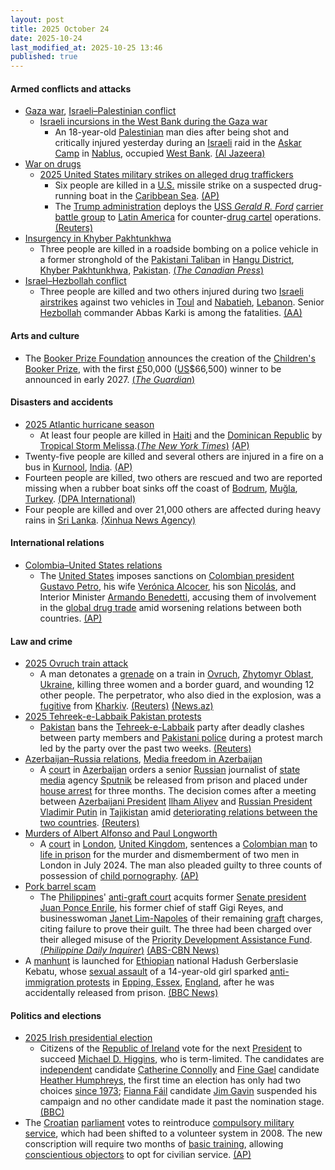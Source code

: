 ```yaml
---
layout: post
title: 2025 October 24
date: 2025-10-24
last_modified_at: 2025-10-25 13:46
published: true
---
```



#### Armed conflicts and attacks

* [Gaza war](https://en.wikipedia.org/wiki/Gaza_war "Gaza war"), [Israeli–Palestinian conflict](https://en.wikipedia.org/wiki/Israeli%E2%80%93Palestinian_conflict "Israeli–Palestinian conflict")
  * [Israeli incursions in the West Bank during the Gaza war](https://en.wikipedia.org/wiki/Israeli_incursions_in_the_West_Bank_during_the_Gaza_war "Israeli incursions in the West Bank during the Gaza war")
    * An 18-year-old [Palestinian](https://en.wikipedia.org/wiki/Palestinians "Palestinians") man dies after being shot and critically injured yesterday during an [Israeli](https://en.wikipedia.org/wiki/Israel "Israel") raid in the [Askar Camp](https://en.wikipedia.org/wiki/Askar_Camp "Askar Camp") in [Nablus](https://en.wikipedia.org/wiki/Nablus "Nablus"), occupied [West Bank](https://en.wikipedia.org/wiki/West_Bank "West Bank"). [(Al Jazeera)](https://www.aljazeera.com/news/2025/10/24/palestinian-child-killed-in-israeli-raid-on-west-bank-as-settlers-rampage)
* [War on drugs](https://en.wikipedia.org/wiki/War_on_drugs "War on drugs")
  * [2025 United States military strikes on alleged drug traffickers](https://en.wikipedia.org/wiki/2025_United_States_military_strikes_on_alleged_drug_traffickers "2025 United States military strikes on alleged drug traffickers")
    * Six people are killed in a [U.S.](https://en.wikipedia.org/wiki/United_States_Armed_Forces "United States Armed Forces") missile strike on a suspected drug-running boat in the [Caribbean Sea](https://en.wikipedia.org/wiki/Caribbean_Sea "Caribbean Sea"). [(AP)](https://apnews.com/article/trump-cartels-hegseth-drugs-boat-strikes-6c3316b2852723e26c39dc701bba9d52)
    * The [Trump administration](https://en.wikipedia.org/wiki/Second_presidency_of_Donald_Trump "Second presidency of Donald Trump") deploys the [USS *Gerald R. Ford*](https://en.wikipedia.org/wiki/USS_Gerald_R._Ford "USS Gerald R. Ford") [carrier battle group](https://en.wikipedia.org/wiki/Carrier_battle_group "Carrier battle group") to [Latin America](https://en.wikipedia.org/wiki/Latin_America "Latin America") for counter-[drug cartel](https://en.wikipedia.org/wiki/Drug_cartel "Drug cartel") operations. [(Reuters)](https://www.reuters.com/world/americas/us-military-deploy-aircraft-carrier-south-america-amid-soaring-tensions-with-2025-10-24/)
* [Insurgency in Khyber Pakhtunkhwa](https://en.wikipedia.org/wiki/Insurgency_in_Khyber_Pakhtunkhwa "Insurgency in Khyber Pakhtunkhwa")
  * Three people are killed in a roadside bombing on a police vehicle in a former stronghold of the [Pakistani Taliban](https://en.wikipedia.org/wiki/Pakistani_Taliban "Pakistani Taliban") in [Hangu District](https://en.wikipedia.org/wiki/Hangu_District%2C_Pakistan "Hangu District, Pakistan"), [Khyber Pakhtunkhwa](https://en.wikipedia.org/wiki/Khyber_Pakhtunkhwa "Khyber Pakhtunkhwa"), [Pakistan](https://en.wikipedia.org/wiki/Pakistan "Pakistan"). [(*The Canadian Press*)](https://www.msn.com/en-ca/news/world/roadside-bombing-kills-3-police-officers-in-northwest-pakistan/ar-AA1P6JgC?ocid=winp1taskbar&cvid=8be551395b7548d3bdc7ef96e45d5d64&ei=6)
* [Israel–Hezbollah conflict](https://en.wikipedia.org/wiki/Israel%E2%80%93Hezbollah_conflict_%282023%E2%80%93present%29 "Israel–Hezbollah conflict (2023–present)")
  * Three people are killed and two others injured during two [Israeli](https://en.wikipedia.org/wiki/Israel "Israel") [airstrikes](https://en.wikipedia.org/wiki/Airstrike "Airstrike") against two vehicles in [Toul](https://en.wikipedia.org/wiki/Toul%2C_Lebanon "Toul, Lebanon") and [Nabatieh](https://en.wikipedia.org/wiki/Nabatieh "Nabatieh"), [Lebanon](https://en.wikipedia.org/wiki/Lebanon "Lebanon"). Senior [Hezbollah](https://en.wikipedia.org/wiki/Hezbollah "Hezbollah") commander Abbas Karki is among the fatalities. [(AA)](https://www.aa.com.tr/en/middle-east/israeli-drone-strikes-target-vehicle-in-southern-lebanon/3726520)

#### Arts and culture

* The [Booker Prize Foundation](https://en.wikipedia.org/wiki/Booker_Prize "Booker Prize") announces the creation of the [Children's Booker Prize](https://en.wikipedia.org/wiki/Children%27s_Booker_Prize "Children's Booker Prize"), with the first [£](https://en.wikipedia.org/wiki/Pound_sterling "Pound sterling")50,000 ([US](https://en.wikipedia.org/wiki/United_States_dollar "United States dollar")$66,500) winner to be announced in early 2027. [(*The Guardian*)](https://www.theguardian.com/books/2025/oct/24/booker-prize-launches-childrens-booker-frank-cottrell-boyce)

#### Disasters and accidents

* [2025 Atlantic hurricane season](https://en.wikipedia.org/wiki/2025_Atlantic_hurricane_season "2025 Atlantic hurricane season")
  * At least four people are killed in [Haiti](https://en.wikipedia.org/wiki/Haiti "Haiti") and the [Dominican Republic](https://en.wikipedia.org/wiki/Dominican_Republic "Dominican Republic") by [Tropical Storm Melissa](https://en.wikipedia.org/wiki/Tropical_Storm_Melissa_%282025%29 "Tropical Storm Melissa (2025)").[(*The New York Times*)](https://www.nytimes.com/live/2025/10/23/weather/tropical-storm-melissa-hurricane) [(AP)](https://apnews.com/article/storm-melissa-caribbean-jamaica-haiti-dominican-republic-5532dedc71d40c74a88679ee899ffc5d)
* Twenty-five people are killed and several others are injured in a fire on a bus in [Kurnool](https://en.wikipedia.org/wiki/Kurnool "Kurnool"), [India](https://en.wikipedia.org/wiki/India "India"). [(AP)](https://apnews.com/article/india-andhra-pradesh-bus-fire-322b1b4779b0ca32ab3614ea04421e6c)
* Fourteen people are killed, two others are rescued and two are reported missing when a rubber boat sinks off the coast of [Bodrum](https://en.wikipedia.org/wiki/Bodrum "Bodrum"), [Muğla](https://en.wikipedia.org/wiki/Mu%C4%9Fla "Muğla"), [Turkey](https://en.wikipedia.org/wiki/Turkey "Turkey"). [(DPA International)](https://www.msn.com/en-ca/news/world/fourteen-dead-after-migrant-boat-sinks-off-western-turkey/ar-AA1P7zLj?ocid=winp1taskbar&cvid=3f94ccf0bf8d46a9dae3f1841e9cce47&ei=16)
* Four people are killed and over 21,000 others are affected during heavy rains in [Sri Lanka](https://en.wikipedia.org/wiki/Sri_Lanka "Sri Lanka"). [(Xinhua News Agency)](https://english.news.cn/asiapacific/20251024/3de8864542e244f4bc21d57137245437/c.html)

#### International relations

* [Colombia–United States relations](https://en.wikipedia.org/wiki/Colombia%E2%80%93United_States_relations "Colombia–United States relations")
  * The [United States](https://en.wikipedia.org/wiki/United_States "United States") imposes sanctions on [Colombian president](https://en.wikipedia.org/wiki/Colombian_president "Colombian president") [Gustavo Petro](https://en.wikipedia.org/wiki/Gustavo_Petro "Gustavo Petro"), his wife [Verónica Alcocer](https://en.wikipedia.org/wiki/Ver%C3%B3nica_Alcocer "Verónica Alcocer"), his son [Nicolás](https://en.wikipedia.org/wiki/Nicol%C3%A1s_Petro "Nicolás Petro"), and Interior Minister [Armando Benedetti](https://en.wikipedia.org/wiki/Armando_Benedetti "Armando Benedetti"), accusing them of involvement in the [global drug trade](https://en.wikipedia.org/wiki/Illegal_drug_trade "Illegal drug trade") amid worsening relations between both countries. [(AP)](https://apnews.com/article/trump-colombia-petro-sanctions-drug-trafficking-1b6ead338ec266b3df40859db6ee2d8d)

#### Law and crime

* [2025 Ovruch train attack](https://en.wikipedia.org/wiki/2025_Ovruch_train_attack "2025 Ovruch train attack")
  * A man detonates a [grenade](https://en.wikipedia.org/wiki/Grenade "Grenade") on a train in [Ovruch](https://en.wikipedia.org/wiki/Ovruch "Ovruch"), [Zhytomyr Oblast](https://en.wikipedia.org/wiki/Zhytomyr_Oblast "Zhytomyr Oblast"), [Ukraine](https://en.wikipedia.org/wiki/Ukraine "Ukraine"), killing three women and a border guard, and wounding 12 other people. The perpetrator, who also died in the explosion, was a [fugitive](https://en.wikipedia.org/wiki/Fugitive "Fugitive") from [Kharkiv](https://en.wikipedia.org/wiki/Kharkiv "Kharkiv"). [(Reuters)](https://www.reuters.com/world/man-kills-himself-three-women-ukrainian-railway-station-2025-10-24/) [(News.az)](https://news.az/news/grenade-blast-on-ukrainian-train-leves-four-dead-several-injured)
* [2025 Tehreek-e-Labbaik Pakistan protests](https://en.wikipedia.org/wiki/2025_Tehreek-e-Labbaik_Pakistan_protests "2025 Tehreek-e-Labbaik Pakistan protests")
  * [Pakistan](https://en.wikipedia.org/wiki/Pakistan "Pakistan") bans the [Tehreek-e-Labbaik](https://en.wikipedia.org/wiki/Tehreek-e-Labbaik_Pakistan "Tehreek-e-Labbaik Pakistan") party after deadly clashes between party members and [Pakistani police](https://en.wikipedia.org/wiki/Law_enforcement_in_Pakistan "Law enforcement in Pakistan") during a protest march led by the party over the past two weeks. [(Reuters)](https://www.reuters.com/world/asia-pacific/pakistan-bans-islamist-party-tehreek-e-labaik-pakistan-under-anti-terrorism-law-2025-10-23/)
* [Azerbaijan–Russia relations](https://en.wikipedia.org/wiki/Azerbaijan%E2%80%93Russia_relations "Azerbaijan–Russia relations"), [Media freedom in Azerbaijan](https://en.wikipedia.org/wiki/Media_freedom_in_Azerbaijan "Media freedom in Azerbaijan")
  * A [court](https://en.wikipedia.org/wiki/Judiciary_of_Azerbaijan "Judiciary of Azerbaijan") in [Azerbaijan](https://en.wikipedia.org/wiki/Azerbaijan "Azerbaijan") orders a senior [Russian](https://en.wikipedia.org/wiki/Russia "Russia") journalist of [state media](https://en.wikipedia.org/wiki/Mass_media_in_Russia "Mass media in Russia") agency [Sputnik](https://en.wikipedia.org/wiki/Sputnik_%28news_agency%29 "Sputnik (news agency)") be released from prison and placed under [house arrest](https://en.wikipedia.org/wiki/House_arrest "House arrest") for three months. The decision comes after a meeting between [Azerbaijani President](https://en.wikipedia.org/wiki/Azerbaijani_President "Azerbaijani President") [Ilham Aliyev](https://en.wikipedia.org/wiki/Ilham_Aliyev "Ilham Aliyev") and [Russian President](https://en.wikipedia.org/wiki/Russian_President "Russian President") [Vladimir Putin](https://en.wikipedia.org/wiki/Vladimir_Putin "Vladimir Putin") in [Tajikistan](https://en.wikipedia.org/wiki/Tajikistan "Tajikistan") amid [deteriorating relations between the two countries](https://en.wikipedia.org/wiki/2025_Azerbaijan%E2%80%93Russia_diplomatic_crisis "2025 Azerbaijan–Russia diplomatic crisis"). [(Reuters)](https://www.reuters.com/business/media-telecom/azerbaijan-moves-russian-state-journalist-house-arrest-jail-after-freeing-his-2025-10-24/)
* [Murders of Albert Alfonso and Paul Longworth](https://en.wikipedia.org/wiki/Murders_of_Albert_Alfonso_and_Paul_Longworth "Murders of Albert Alfonso and Paul Longworth")
  * A [court](https://en.wikipedia.org/wiki/Courts_of_England_and_Wales "Courts of England and Wales") in [London](https://en.wikipedia.org/wiki/London "London"), [United Kingdom](https://en.wikipedia.org/wiki/United_Kingdom "United Kingdom"), sentences a [Colombian man](https://en.wikipedia.org/wiki/Colombians_in_the_United_Kingdom "Colombians in the United Kingdom") to [life in prison](https://en.wikipedia.org/wiki/Life_imprisonment_in_England_and_Wales "Life imprisonment in England and Wales") for the murder and dismemberment of two men in London in July 2024. The man also pleaded guilty to three counts of possession of [child pornography](https://en.wikipedia.org/wiki/Child_pornography "Child pornography"). [(AP)](https://apnews.com/article/britain-colombia-murder-suitcases-5280a733be68ac91c06a8a546ca82e5f)
* [Pork barrel scam](https://en.wikipedia.org/wiki/Pork_barrel_scam "Pork barrel scam")
  * The [Philippines](https://en.wikipedia.org/wiki/Philippines "Philippines")' [anti-graft court](https://en.wikipedia.org/wiki/Sandiganbayan "Sandiganbayan") acquits former [Senate president](https://en.wikipedia.org/wiki/President_of_the_Senate_of_the_Philippines "President of the Senate of the Philippines") [Juan Ponce Enrile](https://en.wikipedia.org/wiki/Juan_Ponce_Enrile "Juan Ponce Enrile"), his former chief of staff Gigi Reyes, and businesswoman [Janet Lim-Napoles](https://en.wikipedia.org/wiki/Janet_Lim-Napoles "Janet Lim-Napoles") of their remaining [graft](https://en.wikipedia.org/wiki/Graft_%28politics%29 "Graft (politics)") charges, citing failure to prove their guilt. The three had been charged over their alleged misuse of the [Priority Development Assistance Fund](https://en.wikipedia.org/wiki/Priority_Development_Assistance_Fund "Priority Development Assistance Fund"). [(*Philippine Daily Inquirer*)](https://newsinfo.inquirer.net/2129441/enrile-acquitted-of-remaining-graft-charges-in-pork-barrel-case/) [(ABS-CBN News)](https://www.abs-cbn.com/news/nation/2025/10/24/enrile-acquitted-of-graft-in-pork-barrel-case-1019)
* A [manhunt](https://en.wikipedia.org/wiki/Manhunt_%28law_enforcement%29 "Manhunt (law enforcement)") is launched for [Ethiopian](https://en.wikipedia.org/wiki/Ethiopia "Ethiopia") national Hadush Gerberslasie Kebatu, whose [sexual assault](https://en.wikipedia.org/wiki/Sexual_assault "Sexual assault") of a 14-year-old girl sparked [anti-immigration protests](https://en.wikipedia.org/wiki/2025_British_anti-immigration_protests "2025 British anti-immigration protests") in [Epping, Essex](https://en.wikipedia.org/wiki/Epping%2C_Essex "Epping, Essex"), [England](https://en.wikipedia.org/wiki/England "England"), after he was accidentally released from prison. [(BBC News)](https://www.bbc.co.uk/news/articles/cx2d5rl36vgo)

#### Politics and elections

* [2025 Irish presidential election](https://en.wikipedia.org/wiki/2025_Irish_presidential_election "2025 Irish presidential election")
  * Citizens of the [Republic of Ireland](https://en.wikipedia.org/wiki/Republic_of_Ireland "Republic of Ireland") vote for the next [President](https://en.wikipedia.org/wiki/President_of_Ireland "President of Ireland") to succeed [Michael D. Higgins](https://en.wikipedia.org/wiki/Michael_D._Higgins "Michael D. Higgins"), who is term-limited. The candidates are [independent](https://en.wikipedia.org/wiki/Independent_politician "Independent politician") candidate [Catherine Connolly](https://en.wikipedia.org/wiki/Catherine_Connolly "Catherine Connolly") and [Fine Gael](https://en.wikipedia.org/wiki/Fine_Gael "Fine Gael") candidate [Heather Humphreys](https://en.wikipedia.org/wiki/Heather_Humphreys "Heather Humphreys"), the first time an election has only had two choices [since 1973](https://en.wikipedia.org/wiki/1973_Irish_presidential_election "1973 Irish presidential election"); [Fianna Fáil](https://en.wikipedia.org/wiki/Fianna_F%C3%A1il "Fianna Fáil") candidate [Jim Gavin](https://en.wikipedia.org/wiki/Jim_Gavin "Jim Gavin") suspended his campaign and no other candidate made it past the nomination stage. [(BBC)](https://www.bbc.com/news/articles/cx2y04znx4ro)
* The [Croatian](https://en.wikipedia.org/wiki/Croatia "Croatia") [parliament](https://en.wikipedia.org/wiki/Croatian_Parliament "Croatian Parliament") votes to reintroduce [compulsory military service](https://en.wikipedia.org/wiki/Conscription "Conscription"), which had been shifted to a volunteer system in 2008. The new conscription will require two months of [basic training](https://en.wikipedia.org/wiki/Basic_training "Basic training"), allowing [conscientious objectors](https://en.wikipedia.org/wiki/Conscientious_objector "Conscientious objector") to opt for civilian service. [(AP)](https://apnews.com/article/croatia-compulsory-military-service-ukraine-32c84a8c4afc8790bee82644d8366e46)
